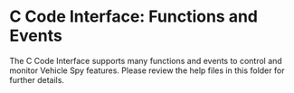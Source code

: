 # C Code Interface: Functions and Events

The C Code Interface supports many functions and events to control and monitor Vehicle Spy features. Please review the help files in this folder for further details.
